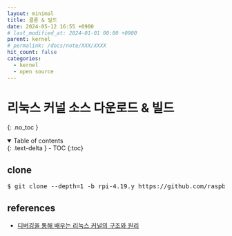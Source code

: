 ```yaml
---
layout: minimal
title: 클론 & 빌드
date: 2024-05-12 16:55 +0900
# last_modified_at: 2024-01-01 00:00 +0900
parent: kernel
# permalink: /docs/note/XXX/XXXX
hit_count: false
categories:
  - kernel
  - open source
---
```


# 리눅스 커널 소스 다운로드 & 빌드
{: .no_toc }
<details open markdown="block">
  <summary>
    Table of contents
  </summary>
  {: .text-delta }
- TOC
{:toc}
</details>

## clone

<pre class="cli">
$ git clone --depth=1 -b rpi-4.19.y https://github.com/raspberrypi/linux
</pre>


## references
* [디버깅을 통해 배우는 리눅스 커널의 구조와 원리](https://m.yes24.com/Goods/Detail/102079803)
